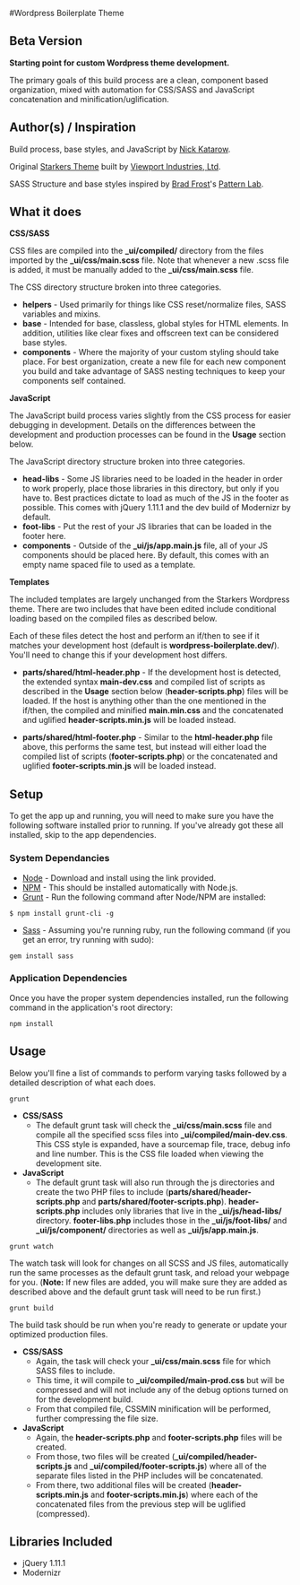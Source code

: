 #Wordpress Boilerplate Theme
## Beta Version

**Starting point for custom Wordpress theme development.**

The primary goals of this build process are a clean, component based organization, mixed with automation for CSS/SASS and JavaScript concatenation and minification/uglification. 

## Author(s) / Inspiration
Build process, base styles, and JavaScript by [Nick Katarow](http://github.com/nkatarow).

Original [Starkers Theme](https://github.com/viewportindustries/starkers) built by [Viewport Industries, Ltd](http://http://viewportindustries.com/).

SASS Structure and base styles inspired by [Brad Frost](http://bradfrostweb.com/)'s [Pattern Lab](http://demo.patternlab.io/).

## What it does

**CSS/SASS**

CSS files are compiled into the **_ui/compiled/** directory from the files imported by the **_ui/css/main.scss** file. Note that whenever a new .scss file is added, it must be manually added to the **_ui/css/main.scss** file.

The CSS directory structure broken into three categories.

* **helpers** - Used primarily for things like CSS reset/normalize files, SASS variables and mixins.
* **base** - Intended for base, classless, global styles for HTML elements. In addition, utilities like clear fixes and offscreen text can be considered base styles. 
* **components** - Where the majority of your custom styling should take place. For best organization, create a new file for each new component you build and take advantage of SASS nesting techniques to keep your components self contained.

**JavaScript**

The JavaScript build process varies slightly from the CSS process for easier debugging in development. Details on the differences between the development and production processes can be found in the **Usage** section below.

The JavaScript directory structure broken into three categories.

* **head-libs** - Some JS libraries need to be loaded in the header in order to work properly, place those libraries in this directory, but only if you have to. Best practices dictate to load as much of the JS in the footer as possible. This comes with jQuery 1.11.1 and the dev build of Modernizr by default.
* **foot-libs** - Put the rest of your JS libraries that can be loaded in the footer here.
* **components** - Outside of the **_ui/js/app.main.js** file, all of your JS components should be placed here. By default, this comes with an empty name spaced file to used as a template.

**Templates**

The included templates are largely unchanged from the Starkers Wordpress theme. There are two includes that have been edited include conditional loading based on the compiled files as described below.

Each of these files detect the host and perform an if/then to see if it matches your development host (default is **wordpress-boilerplate.dev/**). You'll need to change this if your development host differs. 

* **parts/shared/html-header.php** - If the development host is detected, the extended syntax **main-dev.css** and compiled list of scripts as described in the **Usage** section below (**header-scripts.php**) files will be loaded. If the host is anything other than the one mentioned in the if/then, the compiled and minified **main.min.css** and the concatenated and uglified **header-scripts.min.js** will be loaded instead.

* **parts/shared/html-footer.php** - Similar to the **html-header.php** file above, this performs the same test, but instead will either load the compiled list of scripts (**footer-scripts.php**) or the concatenated and uglified **footer-scripts.min.js** will be loaded instead.

## Setup
To get the app up and running, you will need to make sure you have the following software installed prior to running. If you've already got these all installed, skip to the app dependencies.

### System Dependancies
* [Node](http://nodejs.org/) - Download and install using the link provided.
* [NPM](https://npmjs.org/) - This should be installed automatically with Node.js.
* [Grunt](http://gruntjs.com/getting-started) - Run the following command after Node/NPM are installed:

```
$ npm install grunt-cli -g
```
 
* [Sass](http://sass-lang.com/) - Assuming you're running ruby, run the following command (if you get an error, try running with sudo):

```
gem install sass
```

### Application Dependencies
Once you have the proper system dependencies installed, run the following command in the application's root directory:

```
npm install
```

## Usage
Below you'll fine a list of commands to perform varying tasks followed by a detailed description of what each does.

```
grunt
```
* **CSS/SASS**
	* The default grunt task will check the **_ui/css/main.scss** file and compile all the specified scss files into **_ui/compiled/main-dev.css**. This CSS style is expanded, have a sourcemap file, trace, debug info and line number. This is the CSS file loaded when viewing the development site.
* **JavaScript**
	* The default grunt task will also run through the js directories and create the two PHP files to include (**parts/shared/header-scripts.php** and **parts/shared/footer-scripts.php**). **header-scripts.php** includes only libraries that live in the **_ui/js/head-libs/** directory. **footer-libs.php** includes those in the **_ui/js/foot-libs/** and **_ui/js/component/** directories as well as **_ui/js/app.main.js**.

```
grunt watch
```
The watch task will look for changes on all SCSS and JS files, automatically run the same processes as the default grunt task, and reload your webpage for you. (**Note:** If new files are added, you will make sure they are added as described above and the default grunt task will need to be run first.)

```
grunt build
``` 
The build task should be run when you're ready to generate or update your optimized production files.

* **CSS/SASS**
	* Again, the task will check your **_ui/css/main.scss** file for which SASS files to include. 
	* This time, it will compile to **_ui/compiled/main-prod.css** but will be compressed and will not include any of the debug options turned on for the development build. 
	* From that compiled file, CSSMIN minification will be performed, further compressing the file size.
* **JavaScript** 
	* Again, the **header-scripts.php** and **footer-scripts.php** files will be created. 
	* From those, two files will be created (**_ui/compiled/header-scripts.js** and **_ui/compiled/footer-scripts.js**) where all of the separate files listed in the PHP includes will be concatenated. 
	* From there, two additional files will be created (**header-scripts.min.js** and **footer-scripts.min.js**) where each of the concatenated files from the previous step will be uglified (compressed).

## Libraries Included
* jQuery 1.11.1
* Modernizr

